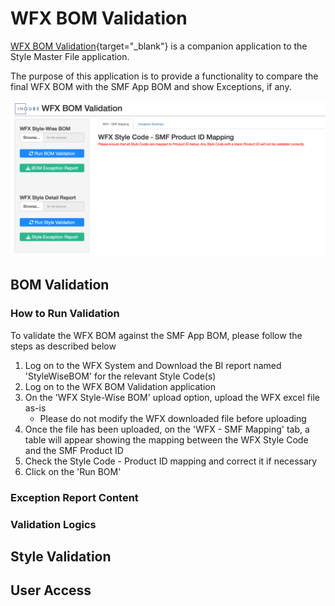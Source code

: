 # WFX BOM Validation

[WFX BOM Validation](https://inqube.shinyapps.io/WFX-BOM-Validation/){target="_blank"} is a companion application to the Style Master File application.

The purpose of this application is to provide a functionality to compare the final WFX BOM with the SMF App BOM and show Exceptions, if any.

![](images/paste-E2D744B5.png)

## BOM Validation

### How to Run Validation

To validate the WFX BOM against the SMF App BOM, please follow the steps as described below

1.  Log on to the WFX System and Download the BI report named 'StyleWiseBOM' for the relevant Style Code(s)
2.  Log on to the WFX BOM Validation application
3.  On the 'WFX Style-Wise BOM' upload option, upload the WFX excel file as-is
    -   Please do not modify the WFX downloaded file before uploading
4.  Once the file has been uploaded, on the 'WFX - SMF Mapping' tab, a table will appear showing the mapping between the WFX Style Code and the SMF Product ID
5.  Check the Style Code - Product ID mapping and correct it if necessary
6.  Click on the 'Run BOM'

### Exception Report Content

### Validation Logics

## Style Validation

## User Access

